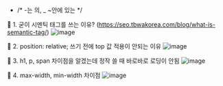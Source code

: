 * /* -는 의, _ ~안에 있는 */

🍳 1. 굳이 시멘틱 태그를 쓰는 이유? (https://seo.tbwakorea.com/blog/what-is-semantic-tag/)
![image](https://github.com/gogoringhye/restart/assets/145514996/2b0cf9d8-03be-431a-833b-2258b02916e5)

🍳 2. position: relative; 쓰기 전에 top 값 적용이 안되는 이유
![image](https://github.com/gogoringhye/restart/assets/145514996/120e5eda-2dff-431d-8c41-fef94f4e5ce4)

🍳 3. h1, p, span 차이점을 알겠는데 정작 쓸 때 바로바로 로딩이 안됨
![image](https://github.com/gogoringhye/restart/assets/145514996/67444c20-9689-4ed2-a439-f2bcd3fd21bf)

🍳 4. max-width, min-width 차이점
![image](https://github.com/gogoringhye/restart/assets/145514996/512edd99-05eb-422e-bb51-86a49353afc7)

